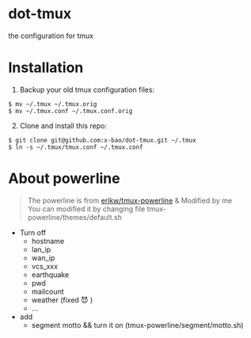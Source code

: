 # dot-tmux
the configuration for tmux

# Installation

1. Backup your old tmux configuration files:

```
$ mv ~/.tmux ~/.tmux.orig
$ mv ~/.tmux.conf ~/.tmux.conf.orig
```

2. Clone and install this repo:

```
$ git clone git@github.com:x-bao/dot-tmux.git ~/.tmux
$ ln -s ~/.tmux/tmux.conf ~/.tmux.conf
```

# About powerline

> The powerline is from [erikw/tmux-powerline](https://github.com/erikw/tmux-powerline) & Modified by me<br>
> You can modified it by changing file tmux-powerline/themes/default.sh

* Turn off
    * hostname
    * lan_ip
    * wan_ip
    * vcs_xxx
    * earthquake
    * pwd
    * mailcount
    * weather (fixed 😈 )
    * ...
* add
    * segment motto && turn it on (tmux-powerline/segment/motto.sh)

